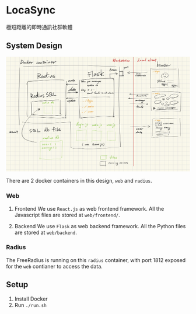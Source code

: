 # LocaSync
極短距離的即時通訊社群軟體

## System Design
![alt text](figure/cnl-system-design.jpg?raw=true "LocaSync system design.")

There are 2 docker containers in this design, `web` and `radius`.

### Web
1. Frontend
We use `React.js` as web frontend framework. All the Javascript files are stored at `web/frontend/`.

2. Backend
We use `Flask` as web backend framework. All the Python files are stored at `web/backend`.

### Radius
The FreeRadius is running on this `radius` container, with port 1812 exposed for the `web` contianer to access the data.

## Setup
1. Install Docker
2. Run `./run.sh` 
